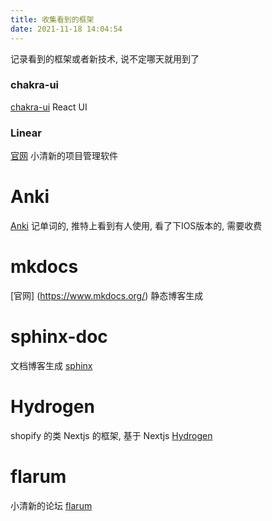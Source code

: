 ```yaml
---
title: 收集看到的框架
date: 2021-11-18 14:04:54
---
```


记录看到的框架或者新技术, 说不定哪天就用到了

### chakra-ui
[chakra-ui](https://chakra-ui.com/)
React UI
### Linear
[官网](https://linear.app/)
小清新的项目管理软件
# Anki
[Anki](https://apps.ankiweb.net/)
记单词的, 推特上看到有人使用, 看了下IOS版本的, 需要收费

# mkdocs
[官网] (https://www.mkdocs.org/)
静态博客生成

# sphinx-doc
文档博客生成
[sphinx](https://www.sphinx-doc.org/en/master/)

# Hydrogen
shopify 的类 Nextjs 的框架, 基于 Nextjs
[Hydrogen](https://shopify.dev/custom-storefronts/hydrogen?continueFlag=0fd14f0384adf50e0d9d5f4aa4911f47)

# flarum
小清新的论坛
[flarum](https://flarum.org/)
